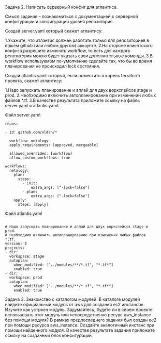Задача 2. Написать серверный конфиг для атлантиса.

Смысл задания – познакомиться с документацией о серверной конфигурации и конфигурации уровня репозитория.

Создай server.yaml который скажет атлантису:

1.Укажите, что атлантис должен работать только для репозиториев в вашем github (или любом другом) аккаунте.
2.На стороне клиентского конфига разрешите изменять workflow, то есть для каждого репозитория можно будет указать свои дополнительные команды.
3.В workflow используемом по-умолчанию сделайте так, что бы во время планирования не происходил lock состояния.

Создай atlantis.yaml который, если поместить в корень terraform проекта, скажет атлантису:

1.Надо запускать планирование и аплай для двух воркспейсов stage и prod.
2.Необходимо включить автопланирование при изменении любых файлов *.tf.
3.В качестве результата приложите ссылку на файлы server.yaml и atlantis.yaml.


Файл server.yaml:
```
repos:

- id: github.com/vldzh/*

  workflow: netology
  apply_requirements: [approved, mergeable]

  allowed_overrides: [workflow]
  allow_custom_workflows: true

workflows:
  netology:
    plan: 
      steps:
        - init:
            extra_args: ["-lock=false"]
        - plan:
            extra_args: ["-lock=false"]
    apply:
      steps: [apply]
```

Файл atlantis.yaml

```

# Надо запускать планирование и аплай для двух воркспейсов stage и prod.
# Необходимо включить автопланирование при изменении любых файлов *.tf.
version: 3
projects:
- dir: .
  workspace: stage
  autoplan:
    when_modified: ["../modules/**/*.tf", "*.tf*"]
    enabled: true
- dir: .
  workspace: prod
  autoplan:
    when_modified: ["../modules/**/*.tf", "*.tf*"]
    enabled: true   
```

Задача 3. Знакомство с каталогом модулей.
В каталоге модулей найдите официальный модуль от aws для создания ec2 инстансов.
Изучите как устроен модуль. Задумайтесь, будете ли в своем проекте использовать этот модуль или непосредственно ресурс aws_instance без помощи модуля?
В рамках предпоследнего задания был создан ec2 при помощи ресурса aws_instance. Создайте аналогичный инстанс при помощи найденного модуля.
В качестве результата задания приложите ссылку на созданный блок конфигураций.
